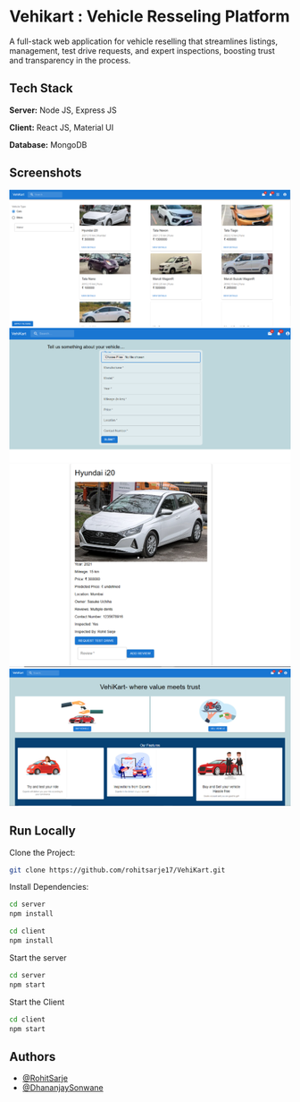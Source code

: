 
# Vehikart : Vehicle Resseling Platform

A full-stack web application for vehicle reselling that streamlines listings, management, test drive requests, and expert inspections, boosting trust and transparency in the process.


## Tech Stack

**Server:** Node JS, Express JS

**Client:** React JS, Material UI

**Database:** MongoDB





## Screenshots


![Vehicle Listing](ScreenShots/VehicleList.PNG)
![Add a Vehicle](ScreenShots/AddVehicle.PNG)
![Vehicle Details](ScreenShots/VehicleDetails.PNG)
![HomePage](ScreenShots/HomePage.PNG)


## Run Locally

Clone the Project:

```bash
git clone https://github.com/rohitsarje17/VehiKart.git
```

Install Dependencies:
```bash
cd server
npm install
```
```bash
cd client
npm install
```

Start the server
```bash
cd server
npm start
```

Start the Client
```bash
cd client
npm start
```




## Authors

- [@RohitSarje](https://github.com/rohitsarje17)
- [@DhananjaySonwane](https://github.com/dhananjay-23)


